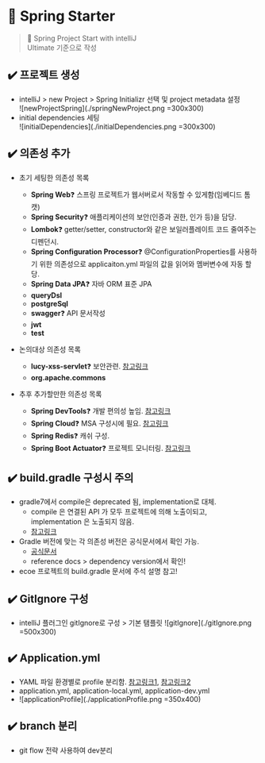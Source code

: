 # 🍃 Spring Starter
> :raising_hand: Spring Project Start with intelliJ  
> Ultimate 기준으로 작성

## ✔️ 프로젝트 생성
- intelliJ > new Project > Spring Initializr 선택 및 project metadata 설정  
  ![newProjectSpring](./springNewProject.png =300x300)  
- initial dependencies 세팅  
  ![initialDependencies](./initialDependencies.png =300x300)

## ✔️ 의존성 추가
- 초기 세팅한 의존성 목록
  - **Spring Web**❓ 스프링 프로젝트가 웹서버로서 작동할 수 있게함(임베디드 톰캣)
  - **Spring Security**❓ 애플리케이션의 보안(인증과 권한, 인가 등)을 담당.
  - **Lombok**❓ getter/setter, constructor와 같은 보일러플레이트 코드 줄여주는 디펜던시.
  - **Spring Configuration Processor**❓ @ConfigurationProperties를 사용하기 위한 의존성으로 applicaiton.yml 파일의 값을 읽어와 멤버변수에 자동 할당. 
  - **Spring Data JPA**❓ 자바 ORM 표준 JPA
  - **queryDsl**
  - **postgreSql**
  - **swagger**❓ API 문서작성
  - **jwt**
  - **test**

- 논의대상 의존성 목록
  - **lucy-xss-servlet**❓ 보안관련. [참고링크](https://shxrecord.tistory.com/212)
  - **org.apache.commons**

- 추후 추가할만한 의존성 목록
  - **Spring DevTools**❓ 개발 편의성 높임. [참고링크](https://velog.io/@bread_dd/Spring-Boot-Devtools)
  - **Spring Cloud**❓ MSA 구성시에 필요. [참고링크](https://velog.io/@ilov-/Cloud-Spring-Cloud)
  - **Spring Redis**❓ 캐쉬 구성.
  - **Spring Boot Actuator**❓ 프로젝트 모니터링. [참고링크](https://incheol-jung.gitbook.io/docs/study/srping-in-action-5th/chap-16.)

## ✔️ build.gradle 구성시 주의
  - gradle7에서 compile은 deprecated 됨, implementation로 대체. 
    - compile 은 연결된 API 가 모두 프로젝트에 의해 노출이되고, implementation 은 노출되지 않음.
    - [참고링크](https://hyeo-noo.tistory.com/396)
  - Gradle 버전에 맞는 각 의존성 버전은 공식문서에서 확인 가능. 
    - [공식문서](https://spring.io/projects/spring-boot#learn)
    - reference docs > dependency version에서 확인!
  - ecoe 프로젝트의 build.gradle 문서에 주석 설명 참고!

## ✔️ GitIgnore 구성
- intelliJ 플러그인 gitIgnore로 구성 > 기본 탬플릿
  ![gitIgnore](./gitIgnore.png =500x300)


## ✔️ Application.yml
- YAML 파일 환경별로 profile 분리함. [참고링크1](https://escapefromcoding.tistory.com/681), [참고링크2](https://wonyong-jang.github.io/spring/2022/08/11/Spring-Profile.html)
- application.yml, application-local.yml, application-dev.yml
- ![applicationProfile](./applicationProfile.png =350x400)


## ✔️ branch 분리
- git flow 전략 사용하여 dev분리


